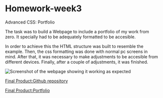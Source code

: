# Homework-week3
Advanced CSS: Portfolio

The task was to build a Webpage to include a portfolio of my work from zero. It specially had to be adequately formatted to be accesible. 

In order to achieve this the HTML structure was built to resemble the example.
Then, the css formatting was done with normal pc screens in mind.
After that, it was necessary to make adjustments to be accesible from different devices. Finally, after a couple of adjustments, it was finished.

![Screenshot of the webpage showing it working as expected](./assets/imgs/screenshot.png)

 [Final Product:Github repository](https://github.com/csancheze/Homework-week3)

 [Final Product:Portfolio](https://csancheze.github.io/Homework-week3/)
